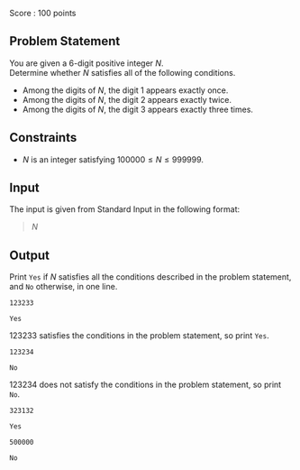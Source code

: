 Score : $100$ points

## Problem Statement

You are given a $6$-digit positive integer $N$.<br>
Determine whether $N$ satisfies all of the following conditions.

- Among the digits of $N$, the digit $1$ appears exactly once.
- Among the digits of $N$, the digit $2$ appears exactly twice.
- Among the digits of $N$, the digit $3$ appears exactly three times.

## Constraints

- $N$ is an integer satisfying $100000 \le N \le 999999$.

## Input

The input is given from Standard Input in the following format:

> $N$

## Output

Print `Yes` if $N$ satisfies all the conditions described in the problem statement, and `No` otherwise, in one line.

```input1
123233
```

```output1
Yes
```

$123233$ satisfies the conditions in the problem statement, so print `Yes`.

```input2
123234
```

```output2
No
```

$123234$ does not satisfy the conditions in the problem statement, so print `No`.

```input3
323132
```

```output3
Yes
```

```input4
500000
```

```output4
No
```
